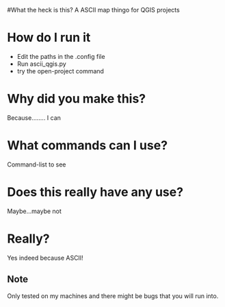 #What the heck is this?
A ASCII map thingo for QGIS projects

# How do I run it
- Edit the paths in the .config file
- Run ascii_qgis.py
- try the open-project command

# Why did you make this?
Because........ I can

# What commands can I use?
Command-list to see

# Does this really have any use?
Maybe...maybe not

# Really?
Yes indeed because ASCII!

## Note

Only tested on my machines and there might be bugs that you will run into.
